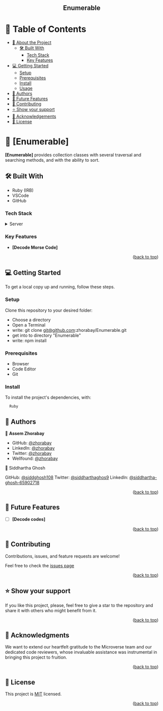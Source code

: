 <a name="readme-top"></a>
<div align="center">
  <h2><b>Enumerable</b></h2>
</div>

# 📗 Table of Contents

- [📖 About the Project](#about-project)
  - [🛠 Built With](#built-with)
    - [Tech Stack](#tech-stack)
    - [Key Features](#key-features)
- [💻 Getting Started](#getting-started)
  - [Setup](#setup)
  - [Prerequisites](#prerequisites)
  - [Install](#install)
  - [Usage](#usage)
- [👥 Authors](#authors)
- [🔭 Future Features](#future-features)
- [🤝 Contributing](#contributing)
- [⭐️ Show your support](#support)
- [🙏 Acknowledgements](#acknowledgements)
- [📝 License](#license)



# 📖 [Enumerable] <a name="about-project"></a>

**[Enumerable]** provides collection classes with several traversal and searching methods, and with the ability to sort. 

## 🛠 Built With <a name="built-with"></a>

- Ruby (IRB)
- VSCode
- GitHub

### Tech Stack <a name="tech-stack"></a>

<details>
  <summary>Server</summary>
  <ul>
    <li><a href="https://guides.rubyonrails.org/getting_started.html">Ruby</a></li>
  </ul>
</details>


### Key Features <a name="key-features"></a>

- **[Decode Morse Code]**

<p align="right">(<a href="#readme-top">back to top</a>)</p>


## 💻 Getting Started <a name="getting-started"></a>

To get a local copy up and running, follow these steps.

### Setup

Clone this repository to your desired folder:

- Choose a directory
- Open a Terminal
- write: git clone git@github.com:zhorabay/Enumerable.git
- get into to directory "Enumerable"
- write: npm install

### Prerequisites
- Browser
- Code Editor
- Git

### Install

To install the project's dependencies, with:

```sh
  Ruby
```

## 👥 Authors <a name="authors"></a>

👤 **Assem Zhorabay**

- GitHub: [@zhorabay](https://github.com/zhorabay)
- LinkedIn: [@zhorabay](https://www.linkedin.com/in/zhorabay)
- Twitter: [@zhorabay](https://twitter.com/AssemZhorabay)
- Wellfound: [@zhorabay](https://wellfound.com/u/assem-zhorabay)

👤 Siddhartha Ghosh

GitHub: [@siddghosh108](https://github.com/siddghosh108)
Twitter: [@siddharthaghos9](https://twitter.com/siddharthaghos9)
LinkedIn: [@siddhartha-ghosh-65902718](https://www.linkedin.com/in/siddhartha-ghosh-65902718)

<p align="right">(<a href="#readme-top">back to top</a>)</p>


## 🔭 Future Features <a name="future-features"></a>

- [ ] **[Decode codes]**

<p align="right">(<a href="#readme-top">back to top</a>)</p>


## 🤝 Contributing <a name="contributing"></a>

Contributions, issues, and feature requests are welcome!

Feel free to check the [issues page](https://github.com/zhorabay/Enumerable/issues/)

<p align="right">(<a href="#readme-top">back to top</a>)</p>


## ⭐️ Show your support <a name="support"></a>

If you like this project, please, feel free to give a star to the repository and share it with others who might benefit from it.

<p align="right">(<a href="#readme-top">back to top</a>)</p>


## 🙏 Acknowledgments <a name="acknowledgements"></a>

We want to extend our heartfelt gratitude to the Microverse team and our dedicated code reviewers, whose invaluable assistance was instrumental in bringing this project to fruition.

<p align="right">(<a href="#readme-top">back to top</a>)</p>


## 📝 License <a name="license"></a>

This project is [MIT](./LICENSE) licensed.

<p align="right">(<a href="#readme-top">back to top</a>)</p>
